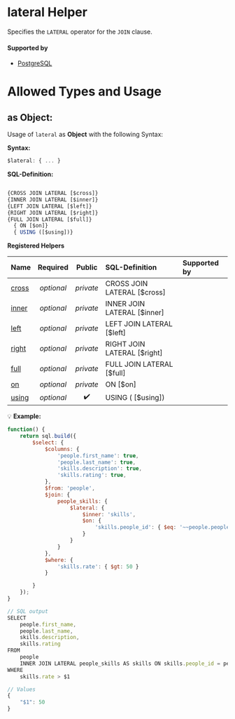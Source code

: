 # lateral Helper
Specifies the `LATERAL` operator for the `JOIN` clause.

#### Supported by
- [PostgreSQL](https://www.postgresql.org/docs/9.5/static/queries-table-expressions.html#QUERIES-LATERAL)

# Allowed Types and Usage

## as Object:

Usage of `lateral` as **Object** with the following Syntax:

**Syntax:**

```javascript
$lateral: { ... }
```

**SQL-Definition:**
```javascript

{CROSS JOIN LATERAL [$cross]}
{INNER JOIN LATERAL [$inner]}
{LEFT JOIN LATERAL [$left]}
{RIGHT JOIN LATERAL [$right]}
{FULL JOIN LATERAL [$full]}
  { ON [$on]}
  { USING ([$using])}
```

**Registered Helpers**

Name|Required|Public|SQL-Definition|Supported by
:---|:------:|:----:|:-------------|:-----------
[cross](./private/cross/)|*optional*|*private*|CROSS JOIN LATERAL  [$cross]|
[inner](./private/inner/)|*optional*|*private*|INNER JOIN LATERAL  [$inner]|
[left](./private/left/)|*optional*|*private*|LEFT JOIN LATERAL  [$left]|
[right](./private/right/)|*optional*|*private*|RIGHT JOIN LATERAL  [$right]|
[full](./private/full/)|*optional*|*private*|FULL JOIN LATERAL  [$full]|
[on](./private/on/)|*optional*|*private*| ON  [$on]|
[using](../../../../../helpers/queries/using/)|*optional*|:heavy_check_mark:| USING ( [$using])|

:bulb: **Example:**
```javascript
function() {
    return sql.build({
        $select: {
            $columns: {
                'people.first_name': true,
                'people.last_name': true,
                'skills.description': true,
                'skills.rating': true,
            },
            $from: 'people',
            $join: {
                people_skills: {
                    $lateral: {
                        $inner: 'skills',
                        $on: {
                            'skills.people_id': { $eq: '~~people.people_id' }
                        }
                    }
                }
            },
            $where: {
                'skills.rate': { $gt: 50 }
            }

        }
    });
}

// SQL output
SELECT
    people.first_name,
    people.last_name,
    skills.description,
    skills.rating
FROM
    people
    INNER JOIN LATERAL people_skills AS skills ON skills.people_id = people.people_id
WHERE
    skills.rate > $1

// Values
{
    "$1": 50
}
```

